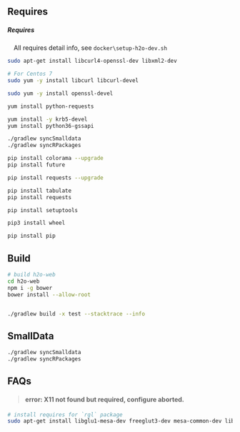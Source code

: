



## Requires

##### Requires

&emsp;All requires detail info, see ```docker\setup-h2o-dev.sh```

```sh
sudo apt-get install libcurl4-openssl-dev libxml2-dev

# For Centos 7
sudo yum -y install libcurl libcurl-devel

sudo yum -y install openssl-devel
```

```sh
yum install python-requests

yum install -y krb5-devel
yum install python36-gssapi

./gradlew syncSmalldata
./gradlew syncRPackages

pip install colorama --upgrade
pip install future

pip install requests --upgrade

pip install tabulate
pip install requests

pip install setuptools

pip3 install wheel

pip install pip
```

## Build

```sh
# build h2o-web
cd h2o-web
npm i -g bower
bower install --allow-root


./gradlew build -x test --stacktrace --info 
```


## SmallData

```sh
./gradlew syncSmalldata
./gradlew syncRPackages
```


## FAQs

> #### error: X11 not found but required, configure aborted.

```sh
# install requires for `rgl` package 
sudo apt-get install libglu1-mesa-dev freeglut3-dev mesa-common-dev libx11-dev
```

